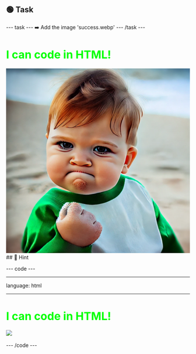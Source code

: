 <h2 class="c-project-heading--task">🟢 Task</h2>
--- task ---
➡️ Add the image 'success.webp'
--- /task ---

<h1 style="color: lime; 
          font-size: 30px;">
    I can code in HTML!
</h1>
<img src="images/success.webp"/>

<div class="c-project-callout c-project-callout--tip">
## 👀 Hint 

<div class="c-project-code">

--- code ---

---
language: html

---

<h1 style="color: lime; 
          font-size: 30px;">
    I can code in HTML!
</h1>
<img src="XXXXXXX.webp"/>

--- /code ---

</div>
